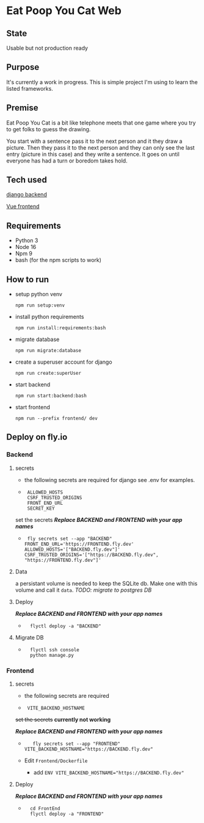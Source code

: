 # Eat Poop You Cat Web

## State

Usable but not production ready

## Purpose

It's currently a work in progress. This is simple project I'm using to learn the listed frameworks.

## Premise

Eat Poop You Cat is a bit like telephone meets that one game where you try to get folks to guess the drawing.

You start with a sentence pass it to the next person and it they draw a picture. Then they pass it to the next person and they can only see the last entry (picture in this case) and they write a sentence. It goes on until everyone has had a turn or boredom takes hold.

## Tech used

[django backend](https://www.djangoproject.com/)

[Vue frontend](https://vuejs.org/)

## Requirements

* Python 3
* Node 16
* Npm 9
* bash (for the npm scripts to work)

## How to run

* setup python venv
  
    ```shell
    npm run setup:venv
    ```

* install python requirements
  
    ```shell
    npm run install:requirements:bash
    ```

* migrate database
  
    ```shell
    npm run migrate:database
    ```

* create a superuser account for django
  
    ```shell
    npm run create:superUser
    ```

* start backend
  
    ```shell
    npm run start:backend:bash
    ```

* start frontend
  
    ```shell
    npm run --prefix frontend/ dev
    ```

## Deploy on fly.io

### Backend

1. secrets

   * the following secrets are required for django see .env for examples.

   * ```env
      ALLOWED_HOSTS
      CSRF_TRUSTED_ORIGINS
      FRONT_END_URL
      SECRET_KEY
      ```

   set the secrets
   ***Replace BACKEND and FRONTEND with your app names***

   * ```shell
      fly secrets set --app "BACKEND" FRONT_END_URL='https://FRONTEND.fly.dev' ALLOWED_HOSTS='["BACKEND.fly.dev"]' CSRF_TRUSTED_ORIGINS='["https://BACKEND.fly.dev", "https://FRONTEND.fly.dev"]'
      ```

2. Data

    a persistant volume is needed to keep the SQLite db.
    Make one with this volume and call it `data`. *TODO: migrate to postgres DB*

3. Deploy

    ***Replace BACKEND and FRONTEND with your app names***

    * ```shell
        flyctl deploy -a "BACKEND"
        ```

4. Migrate DB

    * ```shell
        flyctl ssh console
        python manage.py
        ```

### Frontend

1. secrets

   * the following secrets are required

   * ```env
      VITE_BACKEND_HOSTNAME
      ```

   ~~set the secrets~~ **currently not working**

   ***Replace BACKEND and FRONTEND with your app names***

   * ```shell
        fly secrets set --app "FRONTEND" VITE_BACKEND_HOSTNAME="https://BACKEND.fly.dev"
        ```

   * Edit `Frontend/Dockerfile`
      * add `ENV VITE_BACKEND_HOSTNAME="https://BACKEND.fly.dev"`

2. Deploy

    ***Replace BACKEND and FRONTEND with your app names***

    * ```shell
        cd FrontEnd
        flyctl deploy -a "FRONTEND"
        ```
